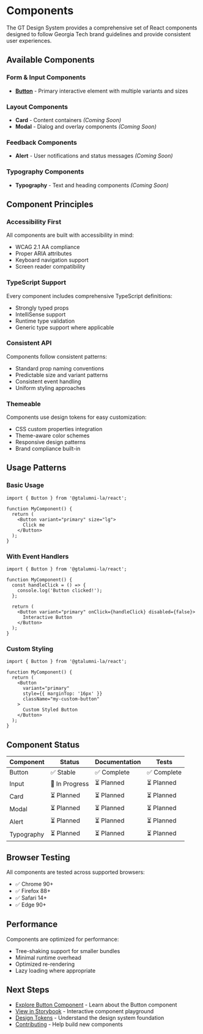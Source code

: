 # Components

The GT Design System provides a comprehensive set of React components designed to follow Georgia Tech brand guidelines and provide consistent user experiences.

## Available Components

### Form & Input Components

- [**Button**](./button) - Primary interactive element with multiple variants and sizes

### Layout Components

- **Card** - Content containers _(Coming Soon)_
- **Modal** - Dialog and overlay components _(Coming Soon)_

### Feedback Components

- **Alert** - User notifications and status messages _(Coming Soon)_

### Typography Components

- **Typography** - Text and heading components _(Coming Soon)_

## Component Principles

### Accessibility First

All components are built with accessibility in mind:

- WCAG 2.1 AA compliance
- Proper ARIA attributes
- Keyboard navigation support
- Screen reader compatibility

### TypeScript Support

Every component includes comprehensive TypeScript definitions:

- Strongly typed props
- IntelliSense support
- Runtime type validation
- Generic type support where applicable

### Consistent API

Components follow consistent patterns:

- Standard prop naming conventions
- Predictable size and variant patterns
- Consistent event handling
- Uniform styling approaches

### Themeable

Components use design tokens for easy customization:

- CSS custom properties integration
- Theme-aware color schemes
- Responsive design patterns
- Brand compliance built-in

## Usage Patterns

### Basic Usage

```tsx
import { Button } from '@gtalumni-la/react';

function MyComponent() {
  return (
    <Button variant="primary" size="lg">
      Click me
    </Button>
  );
}
```

### With Event Handlers

```tsx
import { Button } from '@gtalumni-la/react';

function MyComponent() {
  const handleClick = () => {
    console.log('Button clicked!');
  };

  return (
    <Button variant="primary" onClick={handleClick} disabled={false}>
      Interactive Button
    </Button>
  );
}
```

### Custom Styling

```tsx
import { Button } from '@gtalumni-la/react';

function MyComponent() {
  return (
    <Button
      variant="primary"
      style={{ marginTop: '16px' }}
      className="my-custom-button"
    >
      Custom Styled Button
    </Button>
  );
}
```

## Component Status

| Component  | Status         | Documentation | Tests       |
| ---------- | -------------- | ------------- | ----------- |
| Button     | ✅ Stable      | ✅ Complete   | ✅ Complete |
| Input      | 🚧 In Progress | ⏳ Planned    | ⏳ Planned  |
| Card       | ⏳ Planned     | ⏳ Planned    | ⏳ Planned  |
| Modal      | ⏳ Planned     | ⏳ Planned    | ⏳ Planned  |
| Alert      | ⏳ Planned     | ⏳ Planned    | ⏳ Planned  |
| Typography | ⏳ Planned     | ⏳ Planned    | ⏳ Planned  |

## Browser Testing

All components are tested across supported browsers:

- ✅ Chrome 90+
- ✅ Firefox 88+
- ✅ Safari 14+
- ✅ Edge 90+

## Performance

Components are optimized for performance:

- Tree-shaking support for smaller bundles
- Minimal runtime overhead
- Optimized re-rendering
- Lazy loading where appropriate

## Next Steps

- [Explore Button Component](./button) - Learn about the Button component
- [View in Storybook](/storybook/) - Interactive component playground
- [Design Tokens](/tokens/) - Understand the design system foundation
- [Contributing](/development/contributing) - Help build new components
